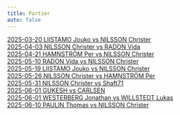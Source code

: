 ```yaml
---
title: Partier
auto: false
---
```


[2025-03-20 LIISTAMO Jouko vs NILSSON Christer](https://christernilsson.github.io/2025/012-ChessViewer/index.html?Date=2025-03-20_Result:1-0&White=1585_Jouko_Liistamo&Black=1639_Christer_Nilsson&Link=https://lichess.org/study/AgzTp9sx/arZfDGmc&Seek=TIME:1_MPV:5&moves=f4_Nf6_Nf3_d6_d4_g6_e3_Bg7_Bd3_Nc6_c3_d5_Nbd2_a6_Qe2_O-O_O-O_Bg4_Qe1_Qd7_Ne5_Qe6_e4_dxe4_Nxe4_Qd5_Ng5_Nxe5_fxe5_h6_exf6_Bxf6_Ne4_Bg7_Qh4_f5_b3_fxe4_Bc4_Rxf1%2B_Kxf1_Rf8%2B_Kg1_Qxc4_bxc4_Be2_Bxh6&losses=56_4_2_36_10_23_34_10_22_39_37_50_11_32_28_33_10_7_29_75_6_64_75_43_47_356_235_113_7_10_12_86_12_4_13_2_37_49_14_8_3_11_5_4_3_13_3&bests=d4_d5_Nf3_c5_Nc3_Bf5_c4_c5_Nc3_c5_O-O_e5_O-O_Bf5_O-O_Bf5_e4_Bg4_h3_e6_Ne5_Qc8_Nxg4_Nxe5_Nxg4_Nxe5_Nxf6%2B_Qd6_fxe5_Nh5_exf6_exf6_Qe4_Bg7_Bf4_f5_Bc2_b5_Bc4_Rxf1%2B_Kxf1_Qxc4%2B_Kg1_Qxc4_bxc4_h5_Bxh6
)  
[2025-04-03 NILSSON Christer vs RADON Vida](https://christernilsson.github.io/2025/012-ChessViewer/index.html?Date=2025-04-03_Result:1-0&White=1616_Christer_Nilsson&Black=1557_Vida_Radon&Link=https://lichess.org/study/badox5qN/xyRMGg0w&Seek=TIME:1_MPV:5&moves=e4_e5_Nf3_d6_Bc4_Bg4_h3_Bxf3_Qxf3_Qf6_Qb3_b6_Nc3_c6_Bd5_cxd5_Qxd5_Qd8_Qxa8_Be7_Nd5_Nf6_Nxe7_Kxe7_d3_h6_Qxa7%2B_Nbd7_Bd2_Qb8_Qxb8_Rxb8_b4_Rc8_c4_Ra8_a4_Ne8_Ke2_g5_Be3_Ng7_a5_bxa5_Rxa5_Rc8_c5_dxc5_bxc5_Rc6_d4_exd4_Bxd4_Ne6_Ke3_Nf4_g3_Ng6_Rb1_h5_Rb7_Ke6_Raa7_Ndf8_Rc7_Rxc5&losses=8_3_4_31_23_48_1_30_2_124_3_17_6_27_224_353_10_10_4_29_0_10_0_7_119_127_19_4_24_80_5_7_3_8_20_4_9_34_22_24_11_7_11_2_5_19_51_1_6_47_52_6_4_3_1_15_5_51_2_36_17_66_3_300_300_300&bests=d4_e5_Nf3_Nc6_d4_Nf6_h3_Bh5_Qxf3_Qd7_Qb3_Nd7_Nc3_Ne7_Nd5_Ne7_Qxd5_Qd8_Qxa8_Nf6_Nd5_Nf6_Nxe7_Kxe7_Qxa7%2B_Qd7_Qxa7%2B_Nbd7_d4_Re8_Qxb8_Nxb8_f4_Nf8_Kd1_Nb8_a4_Nb8_Be3_Nc7_a5_Nc7_Rhb1_bxa5_Rxa5_Rb8_Rha1_dxc5_Rc1_Ne6_Ra7_exd4_Bxd4_Ne6_Ke3_Rc7_g3_Ne6_Ra7_Rc7_Ra7_Nf8_f4_Ngf8_Rxf7_Rxc7
)  
[2025-04-21 HAMNSTRÖM Per vs NILSSON Christer](https://christernilsson.github.io/2025/012-ChessViewer/index.html?Date=2025-04-21_Result:0-1&White=1699_Per_Hamnström&Black=1631_Christer_Nilsson&Link=https://lichess.org/study/GFuwxt03/0YIOMnBG&Seek=TIME:1_MPV:5&moves=e4_e5_f4_Nc6_Nf3_d6_Bc4_Bg4_c3_Nf6_h3_Bxf3_Qxf3_a6_O-O_Be7_d3_Na5_Bb3_Nxb3_axb3_c6_fxe5_dxe5_Be3_Qxd3_Nd2_Qc2_g4_O-O_g5_Nd7_Qf5_Rad8_Nc4_Qxb3_Nxe5_Nxe5_Qxe5_Bd6_Qf5_Qxb2_Bd4_Qh2%23&losses=0_3_74_62_9_10_17_14_35_37_14_44_7_37_12_9_28_1_4_2_3_6_4_2_139_11_11_42_94_29_3_6_147_1_101_5_45_6_7_27_20_3_300_0&bests=Nf3_e5_Nf3_exf4_Nf3_exf4_Bc4_exf4_h3_exf4_O-O_Be6_Qxf3_Qe7_O-O_Be7_a4_exf4_Na3_Nxb3_axb3_O-O_fxe5_dxe5_Nd2_Qxd3_Ra5_O-O_Ra5_h6_g5_Nd7_b4_Bc5_Rfc1_Qxb3_Na5_Nxe5_Qxe5_Bd6_Qa5_Qxb2_Rfd1_Qh2%23
)  
[2025-05-10 RADON Vida vs NILSSON Christer](https://christernilsson.github.io/2025/012-ChessViewer/index.html?Date=2025-05-10_Result:0-1&White=_Vida_Radon&Black=_Christer_Nilsson&Link=https://lichess.org/study/badox5qN/IMm97JJk&Seek=TIME:1_MPV:5&moves=d4_d5_c3_e5_e3_e4_Be2_c5_b3_a6_a4_Nc6_dxc5_Bxc5_b4_Ba7_Bb2_Nf6_h3_O-O_g4_h6_Ba3_Re8_b5_Na5_Bb4_Be6_Bxa5_Qxa5_bxa6_bxa6_Kf1_Red8_Kg2_Rab8_h4_Rb2_g5_Nh7_gxh6_gxh6_Kf1_Kh8_Rh2_Rg8_Rg2_Qd8_Rxg8%2B_Kxg8_a5_Qxh4_Nd2_Bh3%2B_Nxh3_Qxh3%2B_Ke1_Ng5_Bg4_Qg2_Ke2_Qxg4%2B_Kf1_Qh3%2B_Kg1_Rxd2_Qxd2_Nf3%23&losses=7_3_25_96_140_14_34_32_82_45_54_5_14_1_14_16_28_9_96_4_24_47_49_1_25_61_3_5_32_7_118_99_7_70_86_5_49_1_32_160_27_45_39_5_42_20_121_104_6_4_101_14_18_105_2_6_13_458_566_4_300_100_0_0_50_0_50_0&bests=e4_e6_Nf3_Nf6_dxe5_Nc6_Bd2_c6_c4_Nc6_Ba3_cxd4_Ba3_Bxc5_Ba3_Be7_b5_Qg5_b5_O-O_h4_Be6_b5_Ne5_Nd2_Ne5_Bb4_Be6_Na3_Qxa5_Kf1_d4_Kf1_Rab8_h4_Rab8_Qd2_Rb2_Qc1_hxg5_Qc1_Nf6_Nh3_Kh8_Qc1_Rdb8_Rh1_Rxg2_Rxg8%2B_Kxg8_Qc1_Qxh4_Nd2_Ng5_Nxh3_Qxh3%2B_Ke1_Bxe3_Rb1_Qg2_Qc1_Qxg4%2B_Kf1_Nf3_Ke1_Rxd2_Qg4_Nf3%23
)  
[2025-05-19 LIISTAMO Jouko vs NILSSON Christer](https://christernilsson.github.io/2025/012-ChessViewer/index.html?Date=2025-05-19_Result:0-1&White=_Jouko_Liistamo&Black=_Christer_Nilsson&Link=https://lichess.org/study/AgzTp9sx/eJeKv5T6&Seek=TIME:1_MPV:5&moves=e4_e5_c3_d5_Bd3_c6_Ne2_Nf6_Ng3_Nbd7_Qe2_Nc5_f3_Be7_Bc2_dxe4_fxe4_Bg4_Qf2_Nd3%2B_Bxd3_Qxd3_h3_Nxe4_Nxe4_Qxe4%2B_Kf1_Bh4_Qe3_Qxe3_dxe3_O-O-O_Nd2_Bf5_Kg1_Bg5_Nf3_Rd1%2B_Kh2_Rxh1%2B_Kxh1_Bf6_Bd2_Rd8_Re1_e4_Nd4_Bg6_Bc1_a6_b4_Kc7_a4_b6_Bb2_c5_bxc5_bxc5_Nb3_Rb8_Nxc5_Rxb2_Nxa6%2B_Kb6_Nb4_Ka5_Nd5_Kxa4_c4_Rc2_Rb1_Rb2_Rc1_Kb3_c5_Bf5_c6_Rc2_Rb1%2B_Kc4_Nb4_Rc3_Na6_Rxe3_c7_Bc8_Rb6_Re1%2B_Kh2_Be5%2B_g3_Ra1_Nb8_Ra7_Nc6_Ra2%2B_Kg1_Kc5_Rb8_Kxc6_Rxc8_Ra7_Re8_Bxc7_Re7_Bb6%2B&losses=3_3_47_6_95_112_59_2_49_136_114_33_128_125_1_50_90_71_137_2_0_1_178_22_2_6_3_2_3_83_7_11_13_1_77_187_4_1_2_11_2_4_6_0_16_7_1_125_58_71_2_16_21_2_109_2_80_9_25_1_3_9_6_56_1_25_21_18_2_29_23_22_21_11_23_3_13_2_20_54_62_46_33_37_68_6_113_112_300_100_0_300_900_300_22_12_7_36_75_75_50_300_0_12_300_100&bests=d4_e5_Nf3_d5_exd5_Nf6_exd5_Nf6_Bc2_h5_exd5_h5_Bc2_dxe4_Bc2_h5_Nxe4_h5_Qe3_Nd3%2B_Bxd3_Qxd3_Qe3_Nxe4_Nxe4_Qxe4%2B_Kf1_Bh4_Qe3_Qc2_dxe3_O-O-O_Nd2_Bf5_g3_Bg3_Nf3_Bf6_Kh2_Rxh1%2B_Kxh1_Bf6_Bd2_Rd8_Kg1_e4_Nd4_c5_b4_c5_b4_b6_a4_Bh4_Ba3_Bh4_Nb3_bxc5_Ne2_Rb8_Nxc5_Rxb2_Nxa6%2B_Kb7_Nb4_Kb7_Nd5_Bh4_c4_Bf5_g4_Bb2_Rc1_Bf5_Nxf6_Be5_Nxf6_Rc2_Rxc2_Bb2_Nxf6_Rb2_c7_Bc8_Rb4%2B_Ra3_Rb4%2B_Re1%2B_Kh2_Be5%2B_g3_Re2%2B_Rb4%2B_e3_Nc6_Bxc7_Kg1_Kc5_Rb4_Kxc6_Rxc8_Bxc7_Re8_Bxc7_Rxe4_Bb6%2B
)  
[2025-05-26 NILSSON Christer vs HAMNSTRÖM Per](https://christernilsson.github.io/2025/012-ChessViewer/index.html?Date=2025-05-26_Result:1-0&White=1618_Christer_Nilsson&Black=1699_Per_Hamnström&Link=https://lichess.org/study/GFuwxt03/Gk9BfBFx&Seek=TIME:1_MPV:5&moves=e4_c5_Nf3_Nc6_d4_cxd4_Nxd4_d6_Bb5_Bd7_O-O_a6_Nxc6_bxc6_Bc4_Nf6_Nc3_e5_Bg5_h6_Bh4_g5_Bg3_Bg4_Be2_Bxe2_Qxe2_h5_h3_h4_Bh2_Nh5_Rad1_Qb6_Na4_Qa7_Qg4_f6_Qe6%2B_Qe7_Rxd6_Qxe6_Rxe6%2B_Kd7_Rxf6_Nxf6_Nb6%2B_Kc7_Nxa8%2B_Kb7_Rd1_Kxa8_Rd8%2B_Kb7_Bxe5_Bg7_Rd6_Rf8_f3_Rf7_Rd8_Nd7_Bxg7_Rxg7_Kf2_Kc7_Re8_Kb6_Ke3_Kc5_Ra8_Ne5_b3_Kb6_Kd4_Ng6_Rb8%2B_Kc7_Ra8_Nf4_Ra7%2B_Kb6_Rxg7_Nxg2_Rxg5_Ne1_Rf5_Nxc2%2B_Kc3_Ne3_Rf4&losses=2_9_3_3_0_1_1_18_23_1_19_56_4_12_27_5_1_21_23_1_11_3_5_34_89_72_7_46_56_0_4_88_17_22_175_181_50_14_32_3_5_10_5_9_17_8_3_332_19_2_471_149_7_3_3_3_52_1_19_4_1_24_6_4_2_0_8_7_0_0_74_59_1_15_28_1_80_10_1_560_20_42_1_69_16_44_73_31_39_50_165&bests=d4_e5_Nc3_Nc6_d4_cxd4_Nxd4_e5_c4_Bd7_Nc3_Nf6_Nxc6_bxc6_Ba4_Nf6_Qe2_g6_f4_h6_Bxf6_g5_Bg3_Be7_f3_Be6_Qxe2_Qc8_Rad1_Qe7_Bh2_Qe7_Nd1_Qa5_b3_Qb5_c4_f6_Rd3_Be7_Rxd6_Qxe6_Rxe6%2B_Kd7_Rxe5_Nxf6_Nb6%2B_Ke6_Nxa8%2B_Kb7_Nc7_Be7_Rd8%2B_Kb7_Bxe5_Bg7_Rxh8_Rf8_Re6_Rf7_Rd8_Nh5_Bxg7_Rxg7_Kf2_Ne5_Ra8_a5_g3_a5_a3_Nb6_b3_Ng6_Rb8%2B_Ng6_a4_Kc7_Ra8_Rd7%2B_Ra7%2B_Kd8_Rxg7_Ne6%2B_Ke5_Ne1_f4_c5%2B_Ke5_Ne1_Kd4
)  
[2025-05-31 NILSSON Christer vs Shaft71](https://christernilsson.github.io/2025/012-ChessViewer/index.html?Date=2025.05.31_Result:0-1&White=1570_ChristerNilsson&Black=1578_Shaft71&Link=https://lichess.org/vCsWsN58&Seek=TIME:1_MPV:5&moves=e4_e5_f4_exf4_Rxf4_g6_c3_Nb6_d4_d6_g4_Qh4%2B_Rf2_Nc4_Qa4%2B_Nd7_Qxc4_Qxg4_Qf1_O-O-O_Qg2_Qe6_e5_c6_O-O-O_dxe5_dxe5_Qxe5_Re2_Qf4%2B_Be3_Qa4_Bd4_Bxd4_Rxd4_Qxa2_b3_Qxa1_Ra2_Qxa2_Qxa2_Kb8_Qa3_Nb6_Rb4_f5_Qa5_Rfe8_Bf3_Re3_Bxc6_Re1%2B_Kb2_bxc6_Qc5_Kb7_Qf2_Rde8_Qg3_R8e2%2B_Ka1_Rd1_Qf3_Ree1_Ka2_Rxb1_c4_Ra1%2B_Kb2_Reb1%2B_Kc2_Bxc4_Rxc4_Nxc4_bxc4_Rc1%2B_Kb2_Rab1%2B_Ka2_Rb4_c5_Rxc5_Qe3_Ra5%2B&losses=30_39_15_1_253_202_12_1_72_82_71_5_121_454_9_7_14_3_3_13_50_77_116_1_40_3_87_104_31_26_11_5_29_6_63_1_102_370_1_5_7_14_1_36_107_6_88_9_14_5_259_18_0_224_256_0_137_7_244_20_6_138_72_0_2_7_3_34_7_70_44_156_20_58_10_3_78_1_1_4_300_100_100_0&bests=g3_g6_f4_exf4_Qf3_g5_Nc3_Nb6_Qe2_Qe7_g3_Qg5_Bf2_f5_Qa4%2B_Nd7_Qxc4_Qxg4_Qf1_f5_Nd2_h5_O-O-O_c6_d5_dxe5_d5_Nxe5_Rfd2_Qa5_Be3_Qf5_b3_Bxd4_b3_Qxa2_b4_Qa6_Ra2_Qxa2_Qxa2_Rfe8_Qa3_Ne5_Rxd8%2B_f5_Rd4_Rfe8_Bf3_Re1%2B_Rd4_Re1%2B_Kb2_Rdd1_Rxb6%2B_Kb7_Rd4_Rde8_Qd4_R8e2%2B_Ka1_f4_c4_Ree1_c4_Rxb1_c4_Rbd1_Kb2_Rab1%2B_Kc2_Re1_Rxc4_Rc1%2B_bxc4_Rc1%2B_Kd2_Rab1%2B_Ka2_Rb4_Qd3_Rxc5_Qa3_Ra5%2B
)  
[2025-06-01 GUKESH vs CARLSEN](https://christernilsson.github.io/2025/012-ChessViewer/index.html?Date=2025.06.01_Result:1-0&White=2787_Gukesh_D&Black=2837_Carlsen,_Magnus&Link=https://www.chess.com/events/2025-norway-chess-main/11/Gukesh_D-Carlsen_Magnus&Seek=TIME:1_MPV:5&moves=e4_e5_Nf3_Nc6_Bb5_Nf6_d3_Bc5_c3_O-O_O-O_d6_h3_a6_Ba4_h6_Re1_b5_Bc2_Bb6_Nbd2_Ne7_a4_Rb8_d4_Ng6_Nf1_c5_Ng3_cxd4_cxd4_bxa4_Bxa4_Bb7_d5_a5_Be3_Bc8_b3_Bxe3_Rxe3_Nf4_Bc6_Rb4_Qc2_g6_Kh1_Ba6_Qa2_Bd3_Nd2_h5_Qxa5_Qxa5_Rxa5_h4_Ra4_Rfb8_Ra2_Kg7_Ra7_Rd4_Nf3_hxg3_fxg3_Nxh3_gxh3_Bxe4_Kh2_Rd1_g4_Bxd5_Bxd5_Nxd5_Re2_Nf4_Rc2_Kf6_h4_Ke6_Ng5%2B_Kd5_Ra5%2B_Kd4_Ra4%2B_Kd3_Rf2_f6_Rf3%2B_Ke2_Ra2%2B_Rd2_Rxd2%2B_Kxd2_Ne4%2B_Ke2_Kg3_d5_Nxf6_Rf8_Rf2%2B_Ke1_Nd7_Ne2%2B_Rxe2%2B_Kxe2_Nxf8_d4_Ne6_d3_Nc5_Ke3_Na4_e4_h5_gxh5_gxh5_Kd2_Nb2_e3_Nc4%2B_Ke2_Kf4&losses=11_3_3_7_0_2_5_3_3_0_3_2_5_0_4_2_9_9_8_4_0_2_3_9_1_7_15_4_15_3_3_2_2_3_29_3_16_1_25_5_0_0_53_48_33_5_18_6_35_0_44_2_20_22_9_4_2_7_49_3_27_2_42_2_3_109_13_5_75_61_8_94_0_13_7_41_27_46_20_79_26_9_1_6_2_16_2_137_10_0_25_3_19_7_13_1_6_6_10_3_2_0_2_542_17_6_9_6_0_3_1_65_26_14_114_1_2_0_100_0_100_0_0&bests=Nf3_e5_Nf3_Nc6_Bb5_Nf6_O-O_Bc5_c3_d5_O-O_d5_Re1_a6_Ba4_Re8_Re1_Re8_Bc2_Bb6_Nbd2_Re8_a4_Bb7_d4_Ng6_a5_c5_axb5_b4_cxd4_bxa4_Be3_Bb7_Ra3_a5_Bd2_Bxe3_Ra2_Bxe3_Rxe3_h5_Rc1_Bxh3_Nd2_g6_Kh2_Ba6_Kh2_Bd3_Kh2_h5_Rae1_Qxa5_Rxa5_h4_Kh2_Rfb8_Kh2_Kg7_Ra4_Rd4_Ngf1_hxg3_fxg3_Bxe4_gxh3_Bxe4_Kg2_Bxf3_Kg2_Rh8_Bxd5_Nxd5_Re2_Nc3_Rf2_Ne6_h4_Rh8_Ng5%2B_Kd5_Ra5%2B_Kd4_Ra4%2B_Kd3_Rf2_f5_Rf3%2B_Ke2_Re4%2B_Rd2_Rxd2%2B_Kxd2_Ne4%2B_Ke2_Kg3_d5_Nxf6_Rd8_Rf2%2B_Ke1_Nd7_Re8_Rxe2%2B_Kxe2_Nxf8_d4_Ne6_d3_Nc5_d2_Na4_Kd2_Nb2_Kd2_gxh5_Kd2_Nb2_Kc1_Nc4%2B_Ke2_Kf4
)  
[2025-06-01 WESTERBERG Jonathan vs WILLSTEDT Lukas](https://christernilsson.github.io/2025/012-ChessViewer/index.html?Date=????.??.??_Result:0-1&White=_GM_Jonathan_Westberberg&Black=_Lukas_Willstedt&Link=https://lichess.org/study/CcimN03o/Ad3V9ztD&Seek=TIME:1_MPV:5&moves=e4_e5_Nf3_Nc6_Bc4_Bc5_c3_d6_d3_Nf6_b4_Bb6_a4_a5_b5_Ne7_O-O_O-O_Bb3_Ng6_Nbd2_c6_Nc4_Bc7_Ba3_Re8_Re1_d5_Ne3_h6_Qc2_Be6_Rad1_Qd7_bxc6_bxc6_Ba2_Bd6_Bxd6_Qxd6_c4_Rab8_exd5_cxd5_d4_e4_Nd2_Rec8_c5_Qc7_f3_Rb4_fxe4_Rxd4_exd5_Nxd5_Bxd5_Bxd5_Ndf1_Be4_Qc3_Rxa4_Ng3_Nf4_Rd4_Rxd4_Qxd4_Bg6_Rc1_Ne6_Qb2_Qa7_h4_Rxc5_Kh2_Rxc1_Qxc1_Qc5_Qe1_Qb4_Qxb4_axb4_Nc4_Nc5_Nb2_Nd3_Na4_b3_Nf1_b2_Nd2_Kf8_Kg3_Ke7_Kf3_Ne1%2B_Kf2_Nxg2_Nxb2_Nxh4_Nbc4_Nf5_Kf3_Nd6_Ne5_Bf5_Nc6%2B_Kf6_Nb4_g5_Nd5%2B_Kg7_Kg3_Ne4%2B&losses=11_2_2_1_7_4_4_31_25_0_12_0_0_1_3_2_1_3_4_0_1_3_2_19_62_8_4_3_5_41_52_2_35_16_36_3_13_71_1_1_6_28_9_0_2_3_68_3_7_20_8_49_1_0_51_6_2_4_125_4_14_4_19_8_127_7_3_5_38_10_39_2_6_2_57_6_1_68_53_90_2_3_17_1_0_4_3_23_8_1_7_50_45_3_1_46_0_3_8_2_2_4_9_7_4_0_1_2_6_3_2_4_34_0&bests=d4_e5_Nf3_Nc6_Bb5_Nf6_c3_Nf6_d4_Bb6_O-O_Bb6_O-O_a5_b5_Ne7_O-O_O-O_Re1_h6_Nbd2_c6_Nc4_Bc5_Re1_Re8_Ne3_d5_Ne3_Nf4_c4_Be6_c4_Rc8_d4_bxc6_Bc1_Rad8_Bxd6_Qxd6_g3_dxe4_exd5_cxd5_cxd5_e4_Ne5_Rec8_c5_Qf4_f3_exf3_fxe4_Rxd4_Qc3_Nxd5_Bxd5_Bxd5_Nxd5_Be4_Qc3_Rxa4_Ra1_Nf4_Ra1_Rxd4_Qxd4_Bg6_Nef5_Ne6_Qc3_Qa7_h3_Rxc5_Ra1_Rxc1_Qxc1_a4_Qxc5_a4_Qxb4_axb4_Nc4_b3_Nb2_b3_Nc4_f5_h5_b2_Nxb2_h5_g4_Bh5_Kf3_Ne5%2B_Kf2_Nd3%2B_Kxg2_Nxh4_Na4_f6_Nb6_f6_Ne3_Bf5_Kf4_Kf6_Nb4_h5_Nd5%2B_Ke5_Nc3_Ne4%2B
)  
[2025-06-10 PAULIN Thomas vs NILSSON Christer](https://christernilsson.github.io/2025/012-ChessViewer/index.html?Date=2025-06-09_Result:0-1&White=1504_Thomas_Paulin&Black=1653_Christer_Nilsson&Link=https://lichess.org/study/LtzvGeZk/VaaE0d4W&Seek=TIME:1_MPV:5&moves=e4_e5_g3_Nf6_Bg2_Bc5_d3_d5_Bg5_Bxf2%2B_Kxf2_Ng4%2B_Kf1_Qxg5_Qd2_Qe3_Qe2_Qc1%2B_Qe1_Ne3%2B_Kf2_Qxe1%2B_Kxe1_Nxc2%2B&losses=0_5_72_66_1_0_9_3_124_372_12_100_638_33_2_100_259_7_5_4_2_8_1_94&bests=e4_e6_Nf3_d5_Bg2_Bc5_c3_O-O_exd5_dxe4_Kxf2_h6_Qxg4_Qxg5_Qd2_Qf6%2B_exd5_Qc1%2B_Qe1_Ne3%2B_Ke2_Qxe1%2B_Kxe1_d4
)  
